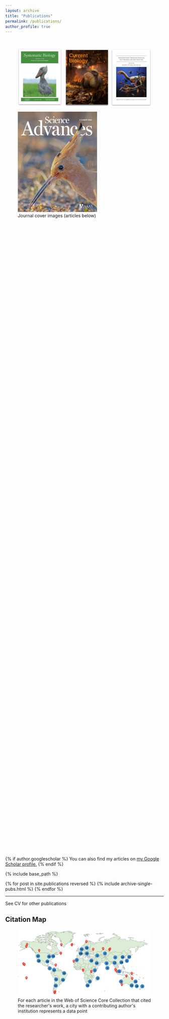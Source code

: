 ```yaml
---
layout: archive
title: "Publications"
permalink: /publications/
author_profile: true
---
```

<br>
<figure style="max-width: 100%;">
  <img src="https://github.com/jakeberv/jakeberv.github.io/raw/master/images/research/publication_headers.png" alt="Journal cover images from my research"/>
  <figcaption>  </figcaption>
</figure>

<figure style="max-width: 50%;">
  <a href="https://doi.org/10.1126/sciadv.adp0114">
    <img src="https://github.com/jakeberv/jakeberv.github.io/raw/master/images/research/sciadv.2024.10.issue-31.largecover.jpg" alt="July 31 2024 cover for Science Advances"/>
  </a>
  <figcaption> Journal cover images (articles below) </figcaption>
</figure>

<!-- Styles to ensure the canvas size is responsive and controlled via CSS !important rules -->
<style>
  #citationsChart {
    width: 80% !important;  /* Force the canvas width to 80% of its container */
    height: 50vh !important; /* Force the canvas height to 50% of the viewport height */
  }
</style>

<!-- Chart Container to center the canvas element and give it a flexible but controlled environment -->
<div style="width: 100%; height: 100%; display: flex; justify-content: center; align-items: center;">
  <canvas id="citationsChart"></canvas>
</div>

<!-- Chart Initialization Script -->
<script>
  // Getting the context of the canvas where the chart will be drawn
  const ctx = document.getElementById('citationsChart').getContext('2d');

  // Assuming dynamic data is loaded correctly from your site's data files
  const citationsData = {{ site.data.scholar_metrics.cites_per_year | jsonify }};
  const labels = Object.keys(citationsData);
  const data = Object.values(citationsData);

  // Initializing the chart with your data
  const citationsChart = new Chart(ctx, {
    type: 'bar',  // Chart type is set to 'bar'
    data: {
      labels: labels,  // Labels are the years
      datasets: [{
        label: 'Citations per Year',  // Label for the data set
        data: data,  // Array of data points
        backgroundColor: 'rgba(75, 192, 192, 0.2)',  // Background color of bars
        borderColor: 'rgba(75, 192, 192, 1)',  // Border color of bars
        borderWidth: 1  // Width of the border around bars
      }]
    },
    options: {
      responsive: true,  // Chart is responsive to the size of its container
      maintainAspectRatio: false,  // Chart does not maintain the aspect ratio
      scales: {
        y: {  // Configuration for the y-axis
          beginAtZero: true  // Ensures the y-axis starts from zero
        }
      }
    }
  });
</script>


{% if author.googlescholar %} You can also find my articles on <u><a href="{{author.googlescholar}}">my Google Scholar profile</a>.</u> {% endif %}

{% include base_path %}

{% for post in site.publications reversed %} {% include archive-single-pubs.html %} {% endfor %}

---

See CV for other publications

## Citation Map

<figure style="max-width: 100%;">
  <img src="https://github.com/jakeberv/jakeberv.github.io/raw/master/images/research/citation_map_3_19_23.png" alt="Citation Map"/>
  <figcaption> For each article in the Web of Science Core Collection that cited the researcher's work, a city with a contributing author's institution represents a data point </figcaption>
</figure>


